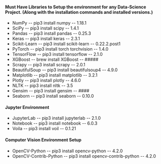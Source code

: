 #### Must Have Libraries to Setup the environment for any Data-Science Project. (Along with the installation commands and installed versions.)

* NumPy -- pip3 install numpy -- 1.18.1
* SciPy -- pip3 install scipy -- 1.4.1
* Pandas -- pip3 install pandas -- 0.25.3
* Keras -- pip3 install keras -- 2.3.1
* Scikit-Learn -- pip3 install scikit-learn -- 0.22.2.post1
* PyTorch -- pip3 install torch torchvision -- 1.4.0
* TensorFlow -- pip3 install tensorflow -- 2.1.0
* XGBoost -- brew install XGBoost -- #####
* Scrapy -- pip3 install scrapy -- 2.0.1
* BeautifulSoup -- pip3 install beautifulsoup4 -- 4.9.0
* Matplotlib -- pip3 install matplotlib --  3.2.1
* Plotly -- pip3 install plotly -- 4.6.0
* NLTK -- pip3 install nltk -- 3.5
* Gensim -- pip3 install gensim -- ####
* Seaborn -- pip3 install seaborn -- 0.10.0

#### Jupyter Environment
* JupyterLab -- pip3 install jupyterlab -- 2.1.0
* Notebook -- pip3 install notebook -- 6.0.3
* Voila -- pip3 install voil -- 0.1.21

#### Computer Vision Environment Setup
* OpenCV-Python -- pip3 install opencv-python -- 4.2.0
* OpenCV-Contrib-Python -- pip3 install opencv-contrib-python -- 4.2.0